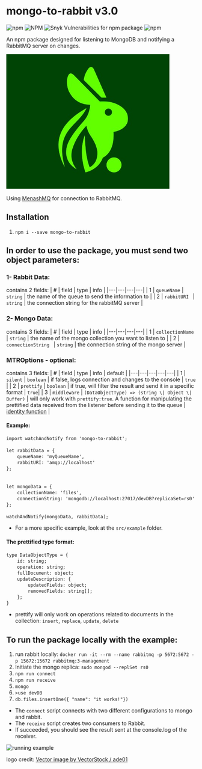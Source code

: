 # mongo-to-rabbit v3.0

![npm](https://img.shields.io/npm/v/mongo-to-rabbit?color=green)
![NPM](https://img.shields.io/npm/l/mongo-to-rabbit)
![Snyk Vulnerabilities for npm package](https://img.shields.io/snyk/vulnerabilities/npm/mongo-to-rabbit)
![npm](https://img.shields.io/npm/dt/mongo-to-rabbit)

An npm package designed for listening to MongoDB and notifying a RabbitMQ server on changes.

![MTR logo](src/utils/images/MTR-logo.jpeg)

Using [MenashMQ](https://www.npmjs.com/package/menashmq) for connection to RabbitMQ.

## Installation
1. `npm i --save mongo-to-rabbit`

## In order to use the package, you must send two object parameters:

### 1- Rabbit Data:
contains 2 fields: 
| #  | field | type | info |
|---|---|---|---|
| 1 | `queueName`  | `string` | the name of the queue to send the information to |
| 2 | `rabbitURI `  | `string` | the connection string for the rabbitMQ server |

### 2- Mongo Data:

contains 3 fields:
| #  | field | type | info |
|---|---|---|---|
| 1 | `collectionName`  | `string` | the name of the mongo collection you want to listen to |
| 2 | `connectionString `  | `string` | the connection string of the mongo server |

### MTROptions - optional:

contains 3 fields:
| #  | field | type | info | default |
|---|---|---|---|---|
| 1 | `silent`  | `boolean` | if false, logs connection and changes to the console | `true` |
| 2 | `prettify`  | `boolean` | if true, will filter the result and send it in a specific format | `true`|
| 3 | `middleware`  | `(DataObjectType) => (string \| Object \| Buffer)` | will only work with `prettify:true`. A function for manipulating the prettified data received from the listener before sending it to the queue | [identity function](https://en.wikipedia.org/wiki/Identity_function) |

#### Example: 
```node
import watchAndNotify from 'mongo-to-rabbit';

let rabbitData = {
    queueName: 'myQueueName',
    rabbitURI: 'amqp://localhost'
};


let mongoData = {  
    collectionName: 'files',
    connectionString: 'mongodb://localhost:27017/devDB?replicaSet=rs0'
};

watchAndNotify(mongoData, rabbitData);
```
* For a more specific example, look at the `src/example` folder.

#### The prettified type format:
```node
type DataObjectType = {  
    id: string;  
    operation: string;  
    fullDocument: object;  
    updateDescription: {  
        updatedFields: object;  
        removedFields: string[];  
    };  
}
```
* prettify will only work on operations related to documents in the collection: `insert`, `replace`, `update`, `delete`

## To run the package locally with the example: 
1. run rabbit locally: `docker run -it --rm --name rabbitmq -p 5672:5672 -p 15672:15672 rabbitmq:3-management`
2. Initiate the mongo replica: `sudo mongod --replSet rs0`
3. `npm run connect`
4. `npm run receive`
5. `mongo`
6. `>use devDB`
7. `db.files.insertOne({ "name": "it works!"})`

* The `connect` script connects with two different configurations to mongo and rabbit. 
* The `receive` script creates two consumers to Rabbit.
* If succeeded, you should see the result sent at the console.log of the receiver.

![running example](https://media.giphy.com/media/mT5dpljEpj5uscgFH9/giphy.gif)

logo credit: <a href="https://www.vectorstock.com/royalty-free-vector/rabbit-leaf-naturally-creative-logo-vector-26785526">Vector image by VectorStock / ade01</a>
